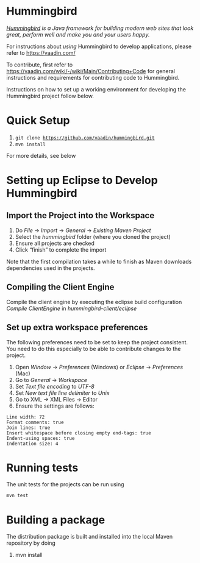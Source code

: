 Hummingbird
======
*[Hummingbird](https://vaadin.com) is a Java framework for building modern web sites that look great, perform well and make you and your users happy.*

For instructions about _using_ Hummingbird to develop applications, please refer to
https://vaadin.com/

To contribute, first refer to https://vaadin.com/wiki/-/wiki/Main/Contributing+Code
for general instructions and requirements for contributing code to Hummingbird.

Instructions on how to set up a working environment for developing the Hummingbird project follow below.

Quick Setup
======
1. <code>git clone https://github.com/vaadin/hummingbird.git</code>
1. <code>mvn install</code>

For more details, see below

Setting up Eclipse to Develop Hummingbird
=========

Import the Project into the Workspace
------------
1. Do *File* -> *Import* -> *General* -> *Existing Maven Project*
1. Select the *hummingbird* folder (where you cloned the project)
1. Ensure all projects are checked
1. Click “finish” to complete the import

Note that the first compilation takes a while to finish as Maven downloads dependencies used in the projects.

Compiling the Client Engine
--------
Compile the client engine by executing the eclipse build configuration *Compile ClientEngine* in *hummingbird-client/eclipse*

Set up extra workspace preferences
--------
The following preferences need to be set to keep the project consistent. You need to do this especially to be able to contribute changes to the project.

1. Open *Window* -> *Preferences* (Windows) or *Eclipse* -> *Preferences* (Mac)
1. Go to *General* ->  *Workspace*
 1. Set *Text file encoding* to *UTF-8*
 1. Set *New text file line delimiter* to *Unix*
1. Go to XML -> XML Files -> Editor
 1. Ensure the settings are follows:
<pre><code>Line width: 72
Format comments: true
Join lines: true
Insert whitespace before closing empty end-tags: true
Indent-using spaces: true
Indentation size: 4
</code></pre>

Running tests
=====
The unit tests for the projects can be run using
<pre><code>mvn test</code></pre>

Building a package
=====
The distribution package is built and installed into the local Maven repository by doing

1. mvn install
